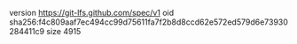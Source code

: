 version https://git-lfs.github.com/spec/v1
oid sha256:f4c809aaf7ec494cc99d75611fa7f2b8d8ccd62e572ed579d6e73930284411c9
size 4915
